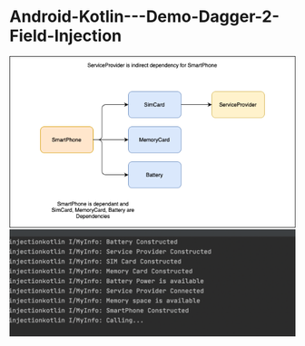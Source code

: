 # Android-Kotlin---Demo-Dagger-2-Field-Injection

![Flow](https://github.com/VaibhavMojidra/Android-Kotlin---Demo-Dagger-2-Field-Injection/blob/master/screenshots/Flow.png)
![Output](https://github.com/VaibhavMojidra/Android-Kotlin---Demo-Dagger-2-Field-Injection/blob/master/screenshots/Output.png)

